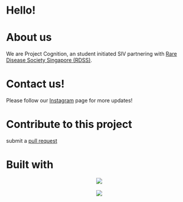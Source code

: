 # Hello! 

# About us
We are Project Cognition, an student initiated SIV partnering with [Rare Disease Society Singapore (RDSS)](https://www.rdss.org.sg/).

# Contact us!
Please follow our [Instagram](https://www.instagram.com/sivprojectcognition/) page for more updates! 

# Contribute to this project
submit a [pull request](https://github.com/cpp-johnny/siv/pulls) 

# Built with 
<p align="center">
  <a href="https://skillicons.dev">
    <img src="https://skillicons.dev/icons?i=arch,git,vim,py,css" /> <br><br>
    <img src="https://img.shields.io/badge/Streamlit-FF4B4B?style=for-the-badge&logo=Streamlit&logoColor=white" /></center>
  </a>
</p>